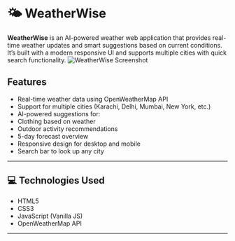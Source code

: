 # 🌤️ WeatherWise

**WeatherWise** is an AI-powered weather web application that provides real-time weather updates and smart suggestions based on current conditions. It’s built with a modern responsive UI and supports multiple cities with quick search functionality.
![WeatherWise Screenshot](.png)

## Features

- Real-time weather data using OpenWeatherMap API
- Support for multiple cities (Karachi, Delhi, Mumbai, New York, etc.)
- AI-powered suggestions for:
- Clothing based on weather
- Outdoor activity recommendations
- 5-day forecast overview
- Responsive design for desktop and mobile
- Search bar to look up any city

---

## 💻 Technologies Used

- HTML5
- CSS3
- JavaScript (Vanilla JS)
- OpenWeatherMap API
---
